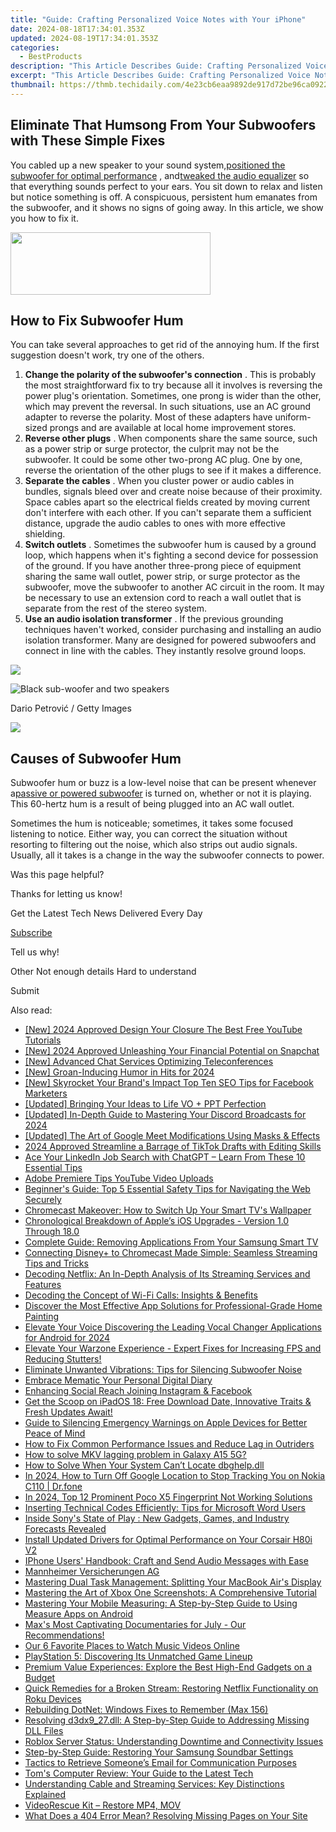 ```yaml
---
title: "Guide: Crafting Personalized Voice Notes with Your iPhone"
date: 2024-08-18T17:34:01.353Z
updated: 2024-08-19T17:34:01.353Z
categories:
  - BestProducts
description: "This Article Describes Guide: Crafting Personalized Voice Notes with Your iPhone"
excerpt: "This Article Describes Guide: Crafting Personalized Voice Notes with Your iPhone"
thumbnail: https://thmb.techidaily.com/4e23cb6eaa9892de917d72be96ca092225859934da39293302befce06f1af300.jpg
---
```


## Eliminate That Humsong From Your Subwoofers with These Simple Fixes
 You cabled up a new speaker to your sound system,[positioned the subwoofer for optimal performance](https://www.lifewire.com/best-performance-for-subwoofer-3135131) , and[tweaked the audio equalizer](https://www.lifewire.com/adjust-frequencies-on-stereo-equalizer-3134898) so that everything sounds perfect to your ears. You sit down to relax and listen but notice something is off. A conspicuous, persistent hum emanates from the subwoofer, and it shows no signs of going away. In this article, we show you how to fix it.

<!-- affiliate ads begin -->
<a href="https://proteahair.pxf.io/c/5597632/1983634/23621" target="_top" id="1983634"><img src="//a.impactradius-go.com/display-ad/23621-1983634" border="0" alt="" width="320" height="100"/></a><img height="0" width="0" src="https://imp.pxf.io/i/5597632/1983634/23621" style="position:absolute;visibility:hidden;" border="0" />
<!-- affiliate ads end -->
## How to Fix Subwoofer Hum

 You can take several approaches to get rid of the annoying hum. If the first suggestion doesn't work, try one of the others.

1. **Change the polarity of the subwoofer's connection** . This is probably the most straightforward fix to try because all it involves is reversing the power plug's orientation. Sometimes, one prong is wider than the other, which may prevent the reversal. In such situations, use an AC ground adapter to reverse the polarity. Most of these adapters have uniform-sized prongs and are available at local home improvement stores.
2. **Reverse other plugs** . When components share the same source, such as a power strip or surge protector, the culprit may not be the subwoofer. It could be some other two-prong AC plug. One by one, reverse the orientation of the other plugs to see if it makes a difference.
3. **Separate the cables** . When you cluster power or audio cables in bundles, signals bleed over and create noise because of their proximity. Space cables apart so the electrical fields created by moving current don't interfere with each other. If you can't separate them a sufficient distance, upgrade the audio cables to ones with more effective shielding.
4. **Switch outlets** . Sometimes the subwoofer hum is caused by a ground loop, which happens when it's fighting a second device for possession of the ground. If you have another three-prong piece of equipment sharing the same wall outlet, power strip, or surge protector as the subwoofer, move the subwoofer to another AC circuit in the room. It may be necessary to use an extension cord to reach a wall outlet that is separate from the rest of the stereo system.
5. **Use an audio isolation transformer** . If the previous grounding techniques haven't worked, consider purchasing and installing an audio isolation transformer. Many are designed for powered subwoofers and connect in line with the cables. They instantly resolve ground loops.

<!-- affiliate ads begin -->
<a href="https://store.revouninstaller.com/order/checkout.php?PRODS=28010250&QTY=1&AFFILIATE=108875&CART=1"><img src="https://secure.avangate.com/images/merchant/4282ec8de8c9be897e7aff4aa231b1a4/336__280a.jpg" border="0"></a>
<!-- affiliate ads end -->
![Black sub-woofer and two speakers](https://www.lifewire.com/thmb/ZnIO2ldgiiw1li9LZp7iCogWVS0=/1500x0/filters:no_upscale():max_bytes(150000):strip_icc():format(webp)/black-sub-woofer-and-two-speakers-1136832987-7043c3fa65864e878d8e287413ae66e7.jpg)

 Dario Petrović / Getty Images

<!-- affiliate ads begin -->
<a href="https://shop.mondly.com/affiliate.php?ACCOUNT=ATISTUDI&AFFILIATE=108875&PATH=https%3A%2F%2Fwww.mondly.com%3FAFFILIATE%3D108875%26RESOURCE%3D%2BGeneral%2B970x90%2B"><img src="https://secure.avangate.com/images/merchant/69c418c33ec2e1a4267fa9bb77fa1428/general-970x90.gif" border="0"></a>
<!-- affiliate ads end -->
## Causes of Subwoofer Hum

 Subwoofer hum or buzz is a low-level noise that can be present whenever a[passive or powered subwoofer](https://www.lifewire.com/passive-vs-powered-subwoofers-1847584) is turned on, whether or not it is playing. This 60-hertz hum is a result of being plugged into an AC wall outlet.

 Sometimes the hum is noticeable; sometimes, it takes some focused listening to notice. Either way, you can correct the situation without resorting to filtering out the noise, which also strips out audio signals. Usually, all it takes is a change in the way the subwoofer connects to power.

Was this page helpful?

Thanks for letting us know!

 Get the Latest Tech News Delivered Every Day

[Subscribe](https://www.lifewire.com/#)

Tell us why!

 Other  Not enough details  Hard to understand

 Submit

<ins class="adsbygoogle"
     style="display:block"
     data-ad-format="autorelaxed"
     data-ad-client="ca-pub-7571918770474297"
     data-ad-slot="1223367746"></ins>



<ins class="adsbygoogle"
     style="display:block"
     data-ad-client="ca-pub-7571918770474297"
     data-ad-slot="8358498916"
     data-ad-format="auto"
     data-full-width-responsive="true"></ins>

<span class="atpl-alsoreadstyle">Also read:</span>
<div><ul>
<li><a href="https://facebook-video-share.techidaily.com/new-2024-approved-design-your-closure-the-best-free-youtube-tutorials/"><u>[New] 2024 Approved  Design Your Closure  The Best Free YouTube Tutorials</u></a></li>
<li><a href="https://snapchat-videos.techidaily.com/new-2024-approved-unleashing-your-financial-potential-on-snapchat/"><u>[New] 2024 Approved  Unleashing Your Financial Potential on Snapchat</u></a></li>
<li><a href="https://screen-video-capture.techidaily.com/new-advanced-chat-services-optimizing-teleconferences/"><u>[New] Advanced Chat Services Optimizing Teleconferences</u></a></li>
<li><a href="https://eaxpv-info.techidaily.com/new-groan-inducing-humor-in-hits-for-2024/"><u>[New] Groan-Inducing Humor in Hits for 2024</u></a></li>
<li><a href="https://facebook-clips.techidaily.com/new-skyrocket-your-brands-impact-top-ten-seo-tips-for-facebook-marketers/"><u>[New] Skyrocket Your Brand's Impact  Top Ten SEO Tips for Facebook Marketers</u></a></li>
<li><a href="https://desktop-recording.techidaily.com/updated-bringing-your-ideas-to-life-vo-plus-ppt-perfection/"><u>[Updated] Bringing Your Ideas to Life  VO + PPT Perfection</u></a></li>
<li><a href="https://screen-activity-recording.techidaily.com/updated-in-depth-guide-to-mastering-your-discord-broadcasts-for-2024/"><u>[Updated] In-Depth Guide to Mastering Your Discord Broadcasts for 2024</u></a></li>
<li><a href="https://screen-sharing-recording.techidaily.com/updated-the-art-of-google-meet-modifications-using-masks-and-effects/"><u>[Updated] The Art of Google Meet Modifications  Using Masks & Effects</u></a></li>
<li><a href="https://some-approaches.techidaily.com/2024-approved-streamline-a-barrage-of-tiktok-drafts-with-editing-skills/"><u>2024 Approved  Streamline a Barrage of TikTok Drafts with Editing Skills</u></a></li>
<li><a href="https://android-location.techidaily.com/1722042951785-ace-your-linkedin-job-search-with-chatgpt-learn-from-these-10-essential-tips/"><u>Ace Your LinkedIn Job Search with ChatGPT – Learn From These 10 Essential Tips</u></a></li>
<li><a href="https://youtube-videos.techidaily.com/adobe-premiere-tips-youtube-video-uploads/"><u>Adobe Premiere Tips  YouTube Video Uploads</u></a></li>
<li><a href="https://techidaily.com/beginners-guide-top-5-essential-safety-tips-for-navigating-the-web-securely/"><u>Beginner's Guide: Top 5 Essential Safety Tips for Navigating the Web Securely</u></a></li>
<li><a href="https://techno-recovery.techidaily.com/chromecast-makeover-how-to-switch-up-your-smart-tvs-wallpaper/"><u>Chromecast Makeover: How to Switch Up Your Smart TV's Wallpaper</u></a></li>
<li><a href="https://techno-recovery.techidaily.com/chronological-breakdown-of-apples-ios-upgrades-version-10-through-180/"><u>Chronological Breakdown of Apple’s iOS Upgrades - Version 1.0 Through 18.0</u></a></li>
<li><a href="https://techno-recovery.techidaily.com/complete-guide-removing-applications-from-your-samsung-smart-tv/"><u>Complete Guide: Removing Applications From Your Samsung Smart TV</u></a></li>
<li><a href="https://techno-recovery.techidaily.com/connecting-disneyplus-to-chromecast-made-simple-seamless-streaming-tips-and-tricks/"><u>Connecting Disney+ to Chromecast Made Simple: Seamless Streaming Tips and Tricks</u></a></li>
<li><a href="https://techno-recovery.techidaily.com/decoding-netflix-an-in-depth-analysis-of-its-streaming-services-and-features/"><u>Decoding Netflix: An In-Depth Analysis of Its Streaming Services and Features</u></a></li>
<li><a href="https://techno-recovery.techidaily.com/decoding-the-concept-of-wi-fi-calls-insights-and-benefits/"><u>Decoding the Concept of Wi-Fi Calls: Insights & Benefits</u></a></li>
<li><a href="https://techno-recovery.techidaily.com/discover-the-most-effective-app-solutions-for-professional-grade-home-painting/"><u>Discover the Most Effective App Solutions for Professional-Grade Home Painting</u></a></li>
<li><a href="https://visual-screen-recording.techidaily.com/elevate-your-voice-discovering-the-leading-vocal-changer-applications-for-android-for-2024/"><u>Elevate Your Voice  Discovering the Leading Vocal Changer Applications for Android for 2024</u></a></li>
<li><a href="https://win-blog.techidaily.com/elevate-your-warzone-experience-expert-fixes-for-increasing-fps-and-reducing-stutters/"><u>Elevate Your Warzone Experience - Expert Fixes for Increasing FPS and Reducing Stutters!</u></a></li>
<li><a href="https://techno-recovery.techidaily.com/eliminate-unwanted-vibrations-tips-for-silencing-subwoofer-noise/"><u>Eliminate Unwanted Vibrations: Tips for Silencing Subwoofer Noise</u></a></li>
<li><a href="https://extra-resources.techidaily.com/embrace-mematic-your-personal-digital-diary/"><u>Embrace Mematic  Your Personal Digital Diary</u></a></li>
<li><a href="https://instagram-videos.techidaily.com/enhancing-social-reach-joining-instagram-and-facebook/"><u>Enhancing Social Reach  Joining Instagram & Facebook</u></a></li>
<li><a href="https://techno-recovery.techidaily.com/get-the-scoop-on-ipados-18-free-download-date-innovative-traits-and-fresh-updates-await/"><u>Get the Scoop on iPadOS 18: Free Download Date, Innovative Traits & Fresh Updates Await!</u></a></li>
<li><a href="https://techno-recovery.techidaily.com/guide-to-silencing-emergency-warnings-on-apple-devices-for-better-peace-of-mind/"><u>Guide to Silencing Emergency Warnings on Apple Devices for Better Peace of Mind</u></a></li>
<li><a href="https://win-answers.techidaily.com/how-to-fix-common-performance-issues-and-reduce-lag-in-outriders/"><u>How to Fix Common Performance Issues and Reduce Lag in Outriders</u></a></li>
<li><a href="https://blog-min.techidaily.com/how-to-solve-mkv-lagging-problem-in-galaxy-a15-5g-by-aiseesoft-video-converter-play-mkv-on-android/"><u>How to solve MKV lagging problem in Galaxy A15 5G?</u></a></li>
<li><a href="https://techno-recovery.techidaily.com/how-to-solve-when-your-system-cant-locate-dbghelpdll/"><u>How to Solve When Your System Can’t Locate dbghelp.dll</u></a></li>
<li><a href="https://android-location-track.techidaily.com/in-2024-how-to-turn-off-google-location-to-stop-tracking-you-on-nokia-c110-drfone-by-drfone-virtual-android/"><u>In 2024, How to Turn Off Google Location to Stop Tracking You on Nokia C110 | Dr.fone</u></a></li>
<li><a href="https://easy-unlock-android.techidaily.com/in-2024-top-12-prominent-poco-x5-fingerprint-not-working-solutions-by-drfone-android/"><u>In 2024, Top 12 Prominent Poco X5 Fingerprint Not Working Solutions</u></a></li>
<li><a href="https://techno-recovery.techidaily.com/inserting-technical-codes-efficiently-tips-for-microsoft-word-users/"><u>Inserting Technical Codes Efficiently: Tips for Microsoft Word Users</u></a></li>
<li><a href="https://techno-recovery.techidaily.com/inside-sonys-state-of-play-new-gadgets-games-and-industry-forecasts-revealed/"><u>Inside Sony's State of Play : New Gadgets, Games, and Industry Forecasts Revealed</u></a></li>
<li><a href="https://hardware-help.techidaily.com/install-updated-drivers-for-optimal-performance-on-your-corsair-h80i-v2/"><u>Install Updated Drivers for Optimal Performance on Your Corsair H80i V2</u></a></li>
<li><a href="https://techno-recovery.techidaily.com/iphone-users-handbook-craft-and-send-audio-messages-with-ease/"><u>IPhone Users' Handbook: Craft and Send Audio Messages with Ease</u></a></li>
<li><a href="https://blue-screen-error.techidaily.com/mannheimer-versicherungen-ag/"><u>Mannheimer Versicherungen AG</u></a></li>
<li><a href="https://techno-recovery.techidaily.com/mastering-dual-task-management-splitting-your-macbook-airs-display/"><u>Mastering Dual Task Management: Splitting Your MacBook Air's Display</u></a></li>
<li><a href="https://techno-recovery.techidaily.com/mastering-the-art-of-xbox-one-screenshots-a-comprehensive-tutorial/"><u>Mastering the Art of Xbox One Screenshots: A Comprehensive Tutorial</u></a></li>
<li><a href="https://techno-recovery.techidaily.com/mastering-your-mobile-measuring-a-step-by-step-guide-to-using-measure-apps-on-android/"><u>Mastering Your Mobile Measuring: A Step-by-Step Guide to Using Measure Apps on Android</u></a></li>
<li><a href="https://techno-recovery.techidaily.com/maxs-most-captivating-documentaries-for-july-our-recommendations/"><u>Max's Most Captivating Documentaries for July - Our Recommendations!</u></a></li>
<li><a href="https://techno-recovery.techidaily.com/our-6-favorite-places-to-watch-music-videos-online/"><u>Our 6 Favorite Places to Watch Music Videos Online</u></a></li>
<li><a href="https://techno-recovery.techidaily.com/playstation-5-discovering-its-unmatched-game-lineup/"><u>PlayStation 5: Discovering Its Unmatched Game Lineup</u></a></li>
<li><a href="https://techno-recovery.techidaily.com/premium-value-experiences-explore-the-best-high-end-gadgets-on-a-budget/"><u>Premium Value Experiences: Explore the Best High-End Gadgets on a Budget</u></a></li>
<li><a href="https://techno-recovery.techidaily.com/quick-remedies-for-a-broken-stream-restoring-netflix-functionality-on-roku-devices/"><u>Quick Remedies for a Broken Stream: Restoring Netflix Functionality on Roku Devices</u></a></li>
<li><a href="https://windows11.techidaily.com/rebuilding-dotnet-windows-fixes-to-remember-max-156/"><u>Rebuilding DotNet: Windows Fixes to Remember (Max 156)</u></a></li>
<li><a href="https://techno-recovery.techidaily.com/resolving-d3dx927dll-a-step-by-step-guide-to-addressing-missing-dll-files/"><u>Resolving d3dx9_27.dll: A Step-by-Step Guide to Addressing Missing DLL Files</u></a></li>
<li><a href="https://techno-recovery.techidaily.com/roblox-server-status-understanding-downtime-and-connectivity-issues/"><u>Roblox Server Status: Understanding Downtime and Connectivity Issues</u></a></li>
<li><a href="https://techno-recovery.techidaily.com/step-by-step-guide-restoring-your-samsung-soundbar-settings/"><u>Step-by-Step Guide: Restoring Your Samsung Soundbar Settings</u></a></li>
<li><a href="https://techno-recovery.techidaily.com/tactics-to-retrieve-someones-email-for-communication-purposes/"><u>Tactics to Retrieve Someone’s Email for Communication Purposes</u></a></li>
<li><a href="https://hardware-reviews.techidaily.com/toms-computer-review-your-guide-to-the-latest-tech/"><u>Tom's Computer Review: Your Guide to the Latest Tech</u></a></li>
<li><a href="https://techno-recovery.techidaily.com/understanding-cable-and-streaming-services-key-distinctions-explained/"><u>Understanding Cable and Streaming Services: Key Distinctions Explained</u></a></li>
<li><a href="https://data-wizards.techidaily.com/videorescue-kit-restore-mp4-mov/"><u>VideoRescue Kit – Restore MP4, MOV</u></a></li>
<li><a href="https://techno-recovery.techidaily.com/what-does-a-404-error-mean-resolving-missing-pages-on-your-site/"><u>What Does a 404 Error Mean? Resolving Missing Pages on Your Site</u></a></li>
</ul></div>
